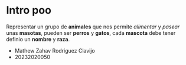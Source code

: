 # Intro poo

Representar un grupo de __animales__ que nos permite _alimentar_ y _pasear_ unas __masotas__, pueden ser __perros__ y __gatos__, cada __mascota__ debe tener definio un __nombre__ y __raza__.
- Mathew Zahav Rodriguez Clavijo 
- 20232020050